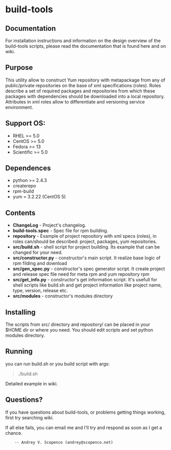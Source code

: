 build-tools
===========

Documentation
--------
For installation instructions and information on the design overview
of the build-tools scripts, please read the documentation that is found here 
and on wiki.

Purpose
-------
This utility allow to construct Yum repository with metapackage from any of public/private repositories on the base of xml specifications (roles). Roles describe a set of required packages and repositories from which these packages with dependencies should be downloaded into a local repository. Attributes in xml roles allow to differentiate and versioning service environment.

Support OS:
--------
- RHEL >= 5.0
- CentOS >= 5.0
- Fedora >= 13
- Scientific >= 5.0

Dependences
--------
- python >= 2.4.3
- createrepo
- rpm-build
- yum = 3.2.22 (CentOS 5)

Contents
--------

- **ChangeLog**           - Project's changelog.
- **build-tools.spec**    - Spec file for rpm building.
- **repository**          - Example of project repository with xml specs (roles),
                            in roles can/should be described: project, packages, 
                            yum repositories.
- **src/build.sh**        - shell script for project building. Its example 
                            that can be changed for your need.
- **src/constructor.py**  - constructor's main script. It realize base logic 
                            of rpm filding and download
- **src/gen_spec.py**     - constructor's spec generator script. It create project
                            and release spec file need for meta rpm and yum 
                            repository rpm  
- **src/get_info.py**     - constructor's get information script. It's usefull
                            for shell scripts like build.sh and get project 
                            information like project name, type, version, 
                            release etc.
- **src/modules**         - constructor's modules directory


Installing
----------

The scripts from src/ directory  and repository/ can be placed in your $HOME dir 
or where you need. You should edit scripts and set python modules directory.

Running 
-------

you can run build.sh or you build script with args:
> ./build.sh

Detailed example in wiki.

Questions?
----------

If you have questions about build-tools, or problems getting things
working, first try searching wiki.

If all else fails, you can email me and I'll try and respond as
soon as I get a chance.

        -- Andrey V. Scopenco (andrey@scopenco.net)
